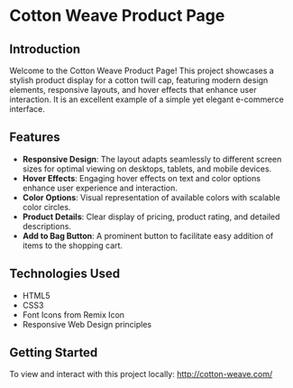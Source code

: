 # Cotton Weave Product Page

## Introduction

Welcome to the Cotton Weave Product Page! This project showcases a stylish product display for a cotton twill cap, featuring modern design elements, responsive layouts, and hover effects that enhance user interaction. It is an excellent example of a simple yet elegant e-commerce interface.

## Features

- **Responsive Design**: The layout adapts seamlessly to different screen sizes for optimal viewing on desktops, tablets, and mobile devices.
- **Hover Effects**: Engaging hover effects on text and color options enhance user experience and interaction.
- **Color Options**: Visual representation of available colors with scalable color circles.
- **Product Details**: Clear display of pricing, product rating, and detailed descriptions.
- **Add to Bag Button**: A prominent button to facilitate easy addition of items to the shopping cart.

## Technologies Used

- HTML5
- CSS3
- Font Icons from Remix Icon
- Responsive Web Design principles

## Getting Started

To view and interact with this project locally: http://cotton-weave.com/


